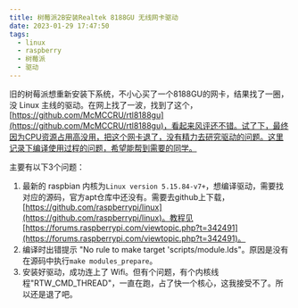 ```yaml
---
title: 树莓派2B安装Realtek 8188GU 无线网卡驱动
date: 2023-01-29 17:47:50
tags:
  - linux
  - raspberry
  - 树莓派
  - 驱动
---
```



<!--more-->

旧的树莓派想重新安装下系统，不小心买了一个8188GU的网卡，结果找了一圈，没 Linux 主线的驱动。在网上找了一波，找到了这个，[https://github.com/McMCCRU/rtl8188gu](https://github.com/McMCCRU/rtl8188gu)，看起来风评还不错。试了下，最终因为CPU资源占用高没用，把这个网卡退了，没有精力去研究驱动的问题。这里记录下编译使用过程的问题，希望能帮到需要的同学。


主要有以下3个问题：

1. 最新的 raspbian 内核为`Linux version 5.15.84-v7+`，想编译驱动，需要找对应的源码，官方apt仓库中还没有。需要去github上下载，[https://github.com/raspberrypi/linux](https://github.com/raspberrypi/linux)。教程见[https://forums.raspberrypi.com/viewtopic.php?t=342491](https://forums.raspberrypi.com/viewtopic.php?t=342491)。
2. 编译时出错提示 "No rule to make target 'scripts/module.lds"。原因是没有在源码中执行`make modules_prepare`。
3. 安装好驱动，成功连上了 Wifi。但有个问题，有个内核线程"RTW_CMD_THREAD"，一直在跑，占了快一个核心，这我接受不了。所以还是退了吧。


